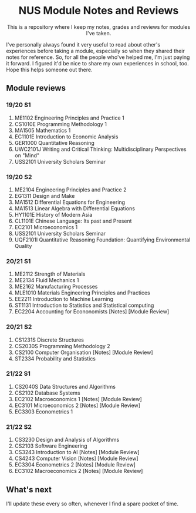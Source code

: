 <!-- PROJECT LOGO -->
<br />
<p align="center">
  <h1 align="center">NUS Module Notes and Reviews</h1>

  <p align="center">
    This is a repository where I keep my notes, grades and reviews for modules I've taken. 
  </p>
</p>

I've personally always found it very useful to read about other's experiences before taking a module, especially so when they shared their notes for reference. So, for all the people who've helped me, I'm just paying it forward. I figured it'd be nice to share my own experiences in school, too. Hope this helps someone out there.


## Module reviews

### 19/20 S1
1. ME1102 Engineering Principles and Practice 1
2. CS1010E Programming Methodology 1
3. MA1505 Mathematics 1
4. EC1101E Introduction to Economic Analysis
5. GER1000 Quantitative Reasoning
6. UWC2101J Writing and Critical Thinking: Multidisciplinary Perspectives on "Mind"
7. USS2101 University Scholars Seminar

### 19/20 S2
1. ME2104 Engineering Principles and Practice 2
2. EG1311 Design and Make
3. MA1512 Differential Equations for Engineering
4. MA1513 Linear Algebra with Differential Equations
5. HY1101E History of Modern Asia
6. CL1101E Chinese Language: Its past and Present
7. EC2101 Microeconomics 1
8. USS2101 University Scholars Seminar
9. UQF2101I Quantitative Reasoning Foundation: Quantifying Environmental Quality

### 20/21 S1
1. ME2112 Strength of Materials
2. ME2134 Fluid Mechanics 1
3. ME2162 Manufacturing Processes
4. MLE1010 Materials Engineering Principles and Practices
5. EE2211 Introduction to Machine Learning
6. ST1131 Introduction to Statistics and Statistical computing 
7. EC2204 Accounting for Econonomists [Notes] [Module Review] 

### 20/21 S2
1. CS1231S Discrete Structures
2. CS2030S Programming Methodology 2
3. CS2100 Computer Organisation [Notes] [Module Review] 
4. ST2334 Probability and Statistics

### 21/22 S1
1. CS2040S Data Structures and Algorithms
2. CS2102 Database Systems
3. EC2102 Macroeconomics 1 [Notes] [Module Review] 
4. EC3101 Microeconomics 2 [Notes] [Module Review] 
5. EC3303 Econometrics 1

### 21/22 S2
1. CS3230 Design and Analysis of Algorithms
2. CS2103 Software Engineering
3. CS3243 Introduction to AI [Notes] [Module Review] 
4. CS4243 Computer Vision [Notes] [Module Review] 
5. EC3304 Econometrics 2 [Notes] [Module Review] 
6. EC3102 Macroeconomics 2 [Notes] [Module Review] 

## What's next

I'll update these every so often, whenever I find a spare pocket of time.
